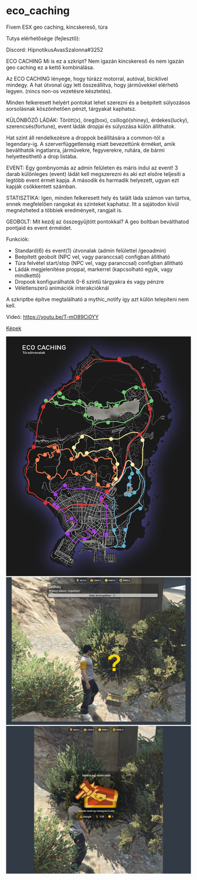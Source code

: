 # eco_caching
Fivem ESX geo caching, kincskereső, túra

Tutya elérhetősége (fejlesztő):

Discord: HipnotikusAvasSzalonna#3252

ECO CACHING
Mi is ez a szkript? Nem igazán kincskereső és nem igazán geo caching ez a kettő kombinálása.

Az ECO CACHING lényege, hogy túrázz motorral, autóval, biciklivel mindegy. A hat útvonal úgy lett összeállítva, hogy járművekkel elérhető legyen. (nincs non-os vezetésre késztetés). 

Minden felkeresett helyért pontokat lehet szerezni és a beépített súlyozásos sorsolásnak köszönhetően pénzt, tárgyakat kaphatsz.

KÜLÖNBÖZŐ LÁDÁK: Törött(x), öreg(box), csillogó(shiney), érdekes(lucky), szerencsés(fortune), event ládák dropjai és súlyozása külön állíthatok.

Hat szint áll rendelkezésre a droppok beállítására a common-tól a legendary-ig. A szerverfüggetlenség miatt bevezettünk érméket, amik beválthatók ingatlanra,  járművekre, fegyverekre, ruhára, de bármi helyettesíthető a drop listába.

EVENT: Egy gombnyomás az admin felületen és máris indul az event! 3 darab különleges (event) ládát kell megszerezni és aki ezt elsőre teljesíti a legtöbb event érmét kapja. A második és harmadik helyezett, ugyan ezt kapják csökkentett számban.

STATISZTIKA: Igen, minden felkeresett hely és talált láda számon van tartva, ennek megfelelően rangokat és szinteket kaphatsz. Itt a sajátodon kívül megnézheted a többiek eredményeit, rangjait is.

GEOBOLT: Mit kezdj az összegyűjtött pontokkal? A geo boltban beválthatod pontjaid és event érméidet.

Funkciók:
-	Standard(6) és event(1) útvonalak (admin felülettel /geoadmin)
-	Beépített geobolt (NPC vel, vagy paranccsal) configban állítható
-	Túra felvétel start/stop (NPC vel, vagy paranccsal) configban állítható
-	Ládák megjelenítése proppal, markerrel (kapcsolható egyik, vagy mindkettő)
-	Dropook konfigurálhatók 0-6 szintű tárgyakra és vagy pénzre
-	Véletlenszerű animációk interakcióknál

A szkriptbe építve megtalálható a mythic_notify így azt külön telepíteni nem kell.

Videó:
https://youtu.be/T-mO89Ci0YY


[Képek](https://github.com/Ekhion76/eco_caching/tree/main/eco_caching/preview_images)



![ecocaching_map](https://github.com/Ekhion76/eco_caching/blob/main/eco_caching/preview_images/map.jpg)
![ecocaching_hit](https://github.com/Ekhion76/eco_caching/blob/main/eco_caching/preview_images/eco_caching_hit.jpg)
![ecocaching_reward](https://github.com/Ekhion76/eco_caching/blob/main/eco_caching/preview_images/eco_caching_reward.jpg)

